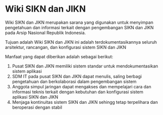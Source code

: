 # Wiki SIKN dan JIKN

Wiki SIKN dan JIKN merupakan sarana yang digunakan untuk menyimpan pengetahuan dan informasi terkait dengan pengembangan SIKN dan JIKN pada Arsip Nasional Republik Indonesia.

Tujuan adalah Wiki SIKN dan JIKN ini adalah terdokumentasikannya seluruh arsitektur, rancangan, dan konfigurasi sistem SIKN dan JIKN

Manfaat yang dapat diberikan adalah sebagai berikut:

1. Pusat SIKN dan JIKN memiliki sistem standar untuk mendokumentasikan sistem aplikasi
2. SDM IT pada pusat SIKN dan JIKN dapat menulis, saling berbagi pengetahuan dan berkolaborasi dalam pengembangan sistem
3. Anggota simpul jaringan dapat mengakses dan mempelajari cara dan informasi teknis terkait dengan kebutuhan dan konfigurasi sistem aplikasi SIKN dan JIKN  
4. Menjaga kontinuitas sistem SIKN dan JIKN sehingg tetap terpelihara dan beroperasi dengan stabil
